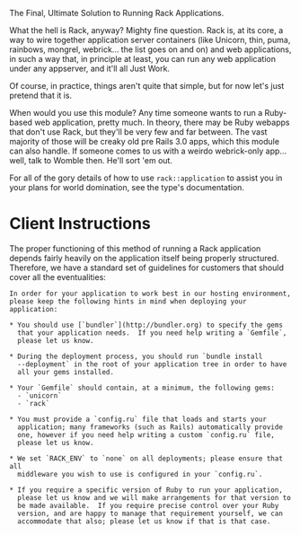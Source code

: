 The Final, Ultimate Solution to Running Rack Applications.

What the hell is Rack, anyway?  Mighty fine question.  Rack is, at its core,
a way to wire together application server containers (like Unicorn, thin,
puma, rainbows, mongrel, webrick... the list goes on and on) and web
applications, in such a way that, in principle at least, you can run any web
application under any appserver, and it'll all Just Work.

Of course, in practice, things aren't quite that simple, but for now let's
just pretend that it is.

When would you use this module?  Any time someone wants to run a Ruby-based
web application, pretty much.  In theory, there may be Ruby webapps that
don't use Rack, but they'll be very few and far between.  The vast majority
of those will be creaky old pre Rails 3.0 apps, which this module can also
handle.  If someone comes to us with a weirdo webrick-only app... well, talk
to Womble then.  He'll sort 'em out.

For all of the gory details of how to use `rack::application` to assist you
in your plans for world domination, see the type's documentation.


# Client Instructions

The proper functioning of this method of running a Rack application depends
fairly heavily on the application itself being properly structured. 
Therefore, we have a standard set of guidelines for customers that should
cover all the eventualities:

    In order for your application to work best in our hosting environment,
    please keep the following hints in mind when deploying your application:
    
    * You should use [`bundler`](http://bundler.org) to specify the gems
      that your application needs.  If you need help writing a `Gemfile`,
      please let us know.
    
    * During the deployment process, you should run `bundle install
      --deployment` in the root of your application tree in order to have
      all your gems installed.
    
    * Your `Gemfile` should contain, at a minimum, the following gems:
      - `unicorn`
      - `rack`
    
    * You must provide a `config.ru` file that loads and starts your
      application; many frameworks (such as Rails) automatically provide
      one, however if you need help writing a custom `config.ru` file,
      please let us know.
    
    * We set `RACK_ENV` to `none` on all deployments; please ensure that all
      middleware you wish to use is configured in your `config.ru`.
    
    * If you require a specific version of Ruby to run your application,
      please let us know and we will make arrangements for that version to
      be made available.  If you require precise control over your Ruby
      version, and are happy to manage that requirement yourself, we can
      accommodate that also; please let us know if that is that case.
